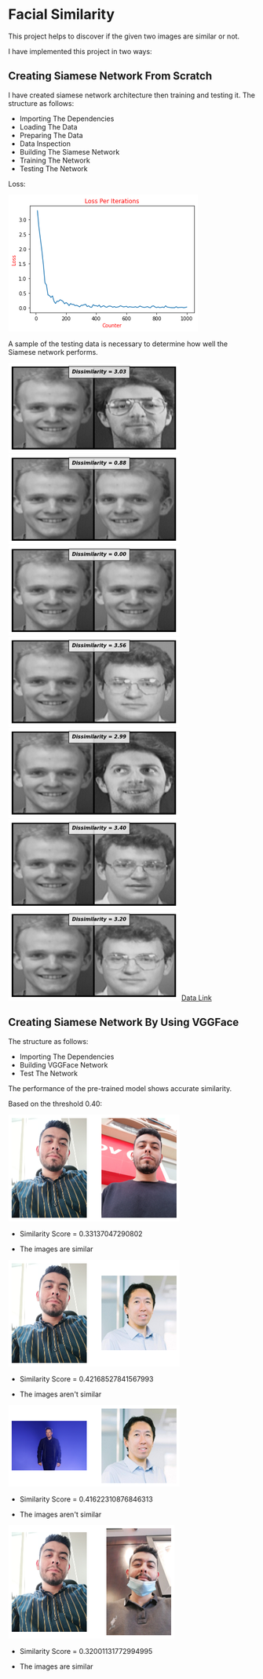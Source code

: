# Facial Similarity
This project helps to discover if the given two images are similar or not.

I have implemented this project in two ways:

## Creating Siamese Network From Scratch
I have created siamese network architecture then training and testing it. The structure as follows:
- Importing The Dependencies
- Loading The Data
- Preparing The Data
- Data Inspection
- Building The Siamese Network
- Training The Network
- Testing The Network

Loss:

<img src='Images/loss.png' alt='Loss'>

A sample of the testing data is necessary to determine how well the Siamese network performs.

<img src='Images/Res1.png' alt='Siamese Result'>              
<img src='Images/Res2.png' alt='Siamese Result'>
<img src='Images/Res3.png' alt='Siamese Result'>
<img src='Images/Res6.png' alt='Siamese Result'>
<img src='Images/Res7.png' alt='Siamese Result'>
<img src='Images/Res8.png' alt='Siamese Result'>
<img src='Images/Res9.png' alt='Siamese Result'>
<a href='https://www.kaggle.com/datasets/kasikrit/att-database-of-faces'>Data Link</a>

## Creating Siamese Network By Using VGGFace 
The structure as follows:
- Importing The Dependencies
- Building VGGFace Network
- Test The Network

The performance of the pre-trained model shows accurate similarity.

Based on the threshold 0.40:

<img src='Images/Pre1.png' alt='VGGFace Result'>

- Similarity Score = 0.33137047290802

- The images are similar
<img src='Images/Pre2.png' alt='VGGFace Result'>

- Similarity Score = 0.42168527841567993

- The images aren't similar
<img src='Images/Pre3.png' alt='VGGFace Result'>

- Similarity Score = 0.41622310876846313

- The images aren't similar
<img src='Images/Pre4.png' alt='VGGFace Result'>

- Similarity Score = 0.32001131772994995

- The images are similar
